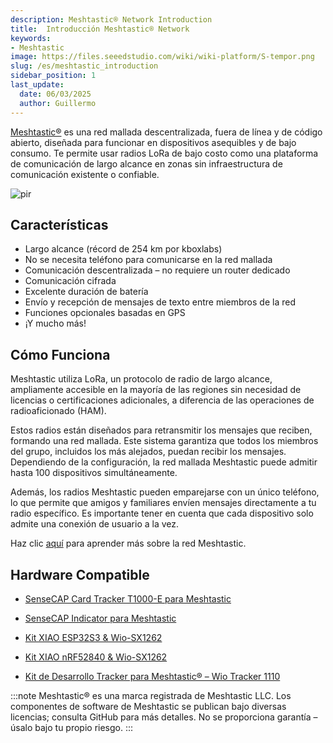 ```yaml
---
description: Meshtastic® Network Introduction
title:  Introducción Meshtastic® Network
keywords:
- Meshtastic
image: https://files.seeedstudio.com/wiki/wiki-platform/S-tempor.png
slug: /es/meshtastic_introduction
sidebar_position: 1
last_update:
  date: 06/03/2025
  author: Guillermo
---
```




[Meshtastic®](https://meshtastic.org/) es una red mallada descentralizada, fuera de línea y de código abierto, diseñada para funcionar en dispositivos asequibles y de bajo consumo. Te permite usar radios LoRa de bajo costo como una plataforma de comunicación de largo alcance en zonas sin infraestructura de comunicación existente o confiable.

<p style={{textAlign: 'center'}}><img src="https://media-cdn.seeedstudio.com/media/wysiwyg/T1000-E-_-05.jpg" alt="pir" width={800} height="auto" /></p>


## Características

* Largo alcance (récord de 254 km por kboxlabs)
* No se necesita teléfono para comunicarse en la red mallada
* Comunicación descentralizada – no requiere un router dedicado
* Comunicación cifrada
* Excelente duración de batería
* Envío y recepción de mensajes de texto entre miembros de la red
* Funciones opcionales basadas en GPS
* ¡Y mucho más!

## Cómo Funciona

Meshtastic utiliza LoRa, un protocolo de radio de largo alcance, ampliamente accesible en la mayoría de las regiones sin necesidad de licencias o certificaciones adicionales, a diferencia de las operaciones de radioaficionado (HAM).

Estos radios están diseñados para retransmitir los mensajes que reciben, formando una red mallada. Este sistema garantiza que todos los miembros del grupo, incluidos los más alejados, puedan recibir los mensajes. Dependiendo de la configuración, la red mallada Meshtastic puede admitir hasta 100 dispositivos simultáneamente.

Además, los radios Meshtastic pueden emparejarse con un único teléfono, lo que permite que amigos y familiares envíen mensajes directamente a tu radio específico. Es importante tener en cuenta que cada dispositivo solo admite una conexión de usuario a la vez.

Haz clic [aquí](https://meshtastic.org/docs/) para aprender más sobre la red Meshtastic.

## Hardware Compatible

* [SenseCAP Card Tracker T1000-E para Meshtastic](https://www.seeedstudio.com/SenseCAP-Card-Tracker-T1000-E-for-Meshtastic-p-5913.html)

* [SenseCAP Indicator para Meshtastic](https://www.seeedstudio.com/SenseCAP-Indicator-D1Pro-p-5644.html)

* [Kit XIAO ESP32S3 & Wio-SX1262](https://www.seeedstudio.com/Wio-SX1262-with-XIAO-ESP32S3-p-5982.html)

* [Kit XIAO nRF52840 & Wio-SX1262](https://www.seeedstudio.com/XIAO-nRF52840-Wio-SX1262-Kit-for-Meshtastic-p-6400.html)

* [Kit de Desarrollo Tracker para Meshtastic® – Wio Tracker 1110](https://www.seeedstudio.com/Wio-Tracker-1110-Dev-Kit-for-Meshtastic.html)

:::note
Meshtastic® es una marca registrada de Meshtastic LLC. Los componentes de software de Meshtastic se publican bajo diversas licencias; consulta GitHub para más detalles. No se proporciona garantía – úsalo bajo tu propio riesgo.
:::

